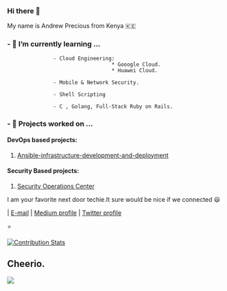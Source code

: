 ### Hi there 👋

My name is Andrew Precious from Kenya :kenya:

### - 🌱 I’m currently learning ...

                   - Cloud Engineering:
                                      * Gooogle Cloud.
                                      * Huawei Cloud.
                   
                   - Mobile & Network Security.
                   
                   - Shell Scripting
                   
                   - C , Golang, Full-Stack Ruby on Rails.


### - 🌱 Projects worked on ...

#### DevOps based projects:
1. [Ansible-infrastructure-development-and-deployment](https://github.com/Andrews-Projects/Ansible-infrastructure-development-and-deployment)

#### Security Based projects:

 1. [Security Operations Center](https://github.com/Andrews-Projects/Security-Operations-Center)


                    
I am your favorite next door techie.It sure would be nice if we connected :smiley:


                                                        
| [E-mail](andrewmbugua388@gmail.com)   |   [Medium profile](https://medium.com/@andrewmbugua388)   |   [Twitter profile](https://twitter.com/DarkseidCodes)
                                                        

:star:

[![Contribution Stats](https://github-contribution-stats.vercel.app/api/?username=AndrewMbugua)](https://github.com/AndrewMbugua/github-contribution-stats/)


## Cheerio.

![](https://raw.githubusercontent.com/Giphy/GiphyAPI/master/api_giphy_header.gif)

